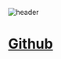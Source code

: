 ![header](https://capsule-render.vercel.app/api?type=wave&color=auto&height=200§ion=header&text=Tue%20Report&fontSize=50)


# <a href="https://baesub.github.io/Tue_Report/index.html"> Github </a>


